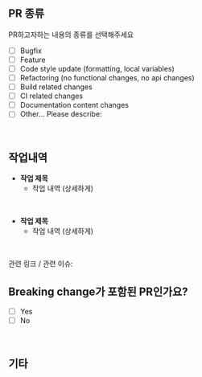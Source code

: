 <!-- PR제목은 수정된 내용을 요약하여 한줄로 작성합니다. -->
<!-- 만약 한줄로 작성하기 어렵다면 PR을 분리하는것을 고려해보세요. -->

## PR 종류

PR하고자하는 내용의 종류를 선택해주세요

<!-- PR의 종류를 아래에서 "하나"만 골라서 "x"로 체크해주세요 -->

- [ ] Bugfix
- [ ] Feature
- [ ] Code style update (formatting, local variables)
- [ ] Refactoring (no functional changes, no api changes)
- [ ] Build related changes
- [ ] CI related changes
- [ ] Documentation content changes
- [ ] Other... Please describe:

<br/>

## 작업내역

<!-- 작업내역을 입력해 주세요. -->

- **작업 제목**
  - 작업 내역 (상세하게)

<br/>

- **작업 제목**
  - 작업 내역 (상세하게)

<br/>

<!-- issue를 링크해주세요 -->

관련 링크 / 관련 이슈:

## Breaking change가 포함된 PR인가요?

- [ ] Yes
- [ ] No
<!-- breaking change가 포함되어있다면 어떤영향을 미치게되는지 설명해주세요. -->

<br/>

## 기타

<!-- 더 설명할 내용이 있으면 여기에 적어주세요 -->
